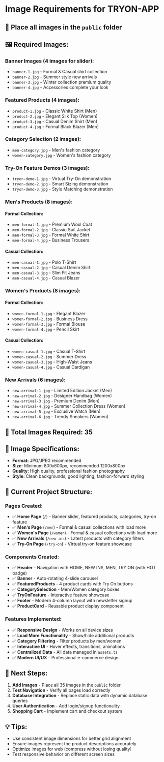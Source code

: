 # Image Requirements for TRYON-APP

## 📁 **Place all images in the `public` folder**

## 🖼️ **Required Images:**

### **Banner Images (4 images for slider):**
- `banner-1.jpg` - Formal & Casual shirt collection
- `banner-2.jpg` - Summer style new arrivals  
- `banner-3.jpg` - Winter collection premium quality
- `banner-4.jpg` - Accessories complete your look

### **Featured Products (4 images):**
- `product-1.jpg` - Classic White Shirt (Men)
- `product-2.jpg` - Elegant Silk Top (Women)
- `product-3.jpg` - Casual Denim Shirt (Men)
- `product-4.jpg` - Formal Black Blazer (Men)

### **Category Selection (2 images):**
- `men-category.jpg` - Men's fashion category
- `women-category.jpg` - Women's fashion category

### **Try-On Feature Demos (3 images):**
- `tryon-demo-1.jpg` - Virtual Try-On demonstration
- `tryon-demo-2.jpg` - Smart Sizing demonstration
- `tryon-demo-3.jpg` - Style Matching demonstration

### **Men's Products (8 images):**
#### **Formal Collection:**
- `men-formal-1.jpg` - Premium Wool Coat
- `men-formal-2.jpg` - Classic Suit Jacket
- `men-formal-3.jpg` - Formal White Shirt
- `men-formal-4.jpg` - Business Trousers

#### **Casual Collection:**
- `men-casual-1.jpg` - Polo T-Shirt
- `men-casual-2.jpg` - Casual Denim Shirt
- `men-casual-3.jpg` - Slim Fit Jeans
- `men-casual-4.jpg` - Casual Blazer

### **Women's Products (8 images):**
#### **Formal Collection:**
- `women-formal-1.jpg` - Elegant Blazer
- `women-formal-2.jpg` - Business Dress
- `women-formal-3.jpg` - Formal Blouse
- `women-formal-4.jpg` - Pencil Skirt

#### **Casual Collection:**
- `women-casual-1.jpg` - Casual T-Shirt
- `women-casual-2.jpg` - Summer Dress
- `women-casual-3.jpg` - High-Waist Jeans
- `women-casual-4.jpg` - Casual Cardigan

### **New Arrivals (6 images):**
- `new-arrival-1.jpg` - Limited Edition Jacket (Men)
- `new-arrival-2.jpg` - Designer Handbag (Women)
- `new-arrival-3.jpg` - Premium Denim (Men)
- `new-arrival-4.jpg` - Summer Collection Dress (Women)
- `new-arrival-5.jpg` - Exclusive Watch (Men)
- `new-arrival-6.jpg` - Trendy Sneakers (Women)

## 🎯 **Total Images Required: 35**

## 📱 **Image Specifications:**
- **Format:** JPG/JPEG recommended
- **Size:** Minimum 800x600px, recommended 1200x800px
- **Quality:** High quality, professional fashion photography
- **Style:** Clean backgrounds, good lighting, fashion-forward styling

## 🚀 **Current Project Structure:**

### **Pages Created:**
- ✅ **Home Page** (`/`) - Banner slider, featured products, categories, try-on feature
- ✅ **Men's Page** (`/men`) - Formal & casual collections with load more
- ✅ **Women's Page** (`/women`) - Formal & casual collections with load more  
- ✅ **New Arrivals** (`/new-ins`) - Latest products with category filters
- ✅ **Try-On Page** (`/try-on`) - Virtual try-on feature showcase

### **Components Created:**
- ✅ **Header** - Navigation with HOME, NEW INS, MEN, TRY ON (with HOT badge)
- ✅ **Banner** - Auto-rotating 4-slide carousel
- ✅ **FeaturedProducts** - 4 product cards with Try On buttons
- ✅ **CategorySelection** - Men/Women category boxes
- ✅ **TryOnFeature** - Interactive feature showcase
- ✅ **Footer** - Modern 4-column layout with newsletter signup
- ✅ **ProductCard** - Reusable product display component

### **Features Implemented:**
- ✅ **Responsive Design** - Works on all device sizes
- ✅ **Load More Functionality** - Show/hide additional products
- ✅ **Category Filtering** - Filter products by men/women
- ✅ **Interactive UI** - Hover effects, transitions, animations
- ✅ **Centralized Data** - All data managed in `assets.ts`
- ✅ **Modern UI/UX** - Professional e-commerce design

## 🔧 **Next Steps:**
1. **Add Images** - Place all 35 images in the `public` folder
2. **Test Navigation** - Verify all pages load correctly
3. **Database Integration** - Replace static data with dynamic database queries
4. **User Authentication** - Add login/signup functionality
5. **Shopping Cart** - Implement cart and checkout system

## 💡 **Tips:**
- Use consistent image dimensions for better grid alignment
- Ensure images represent the product descriptions accurately
- Optimize images for web (compress without losing quality)
- Test responsive behavior on different screen sizes
